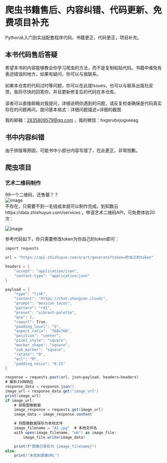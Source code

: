 # 爬虫书籍售后、内容纠错、代码更新、免费项目补充
Python从入门到实战配套程序代码，书籍更正，代码更正，项目补充。

## 本书代码售后答疑
希望本书的内容能够教会你学习爬虫的方法，而不是复制粘贴代码。书籍中难免有表述错误的地方，如果有疑问，你可以与我联系。
<br><br>
如果本仓库的代码过时等问题，你可以在此提Issues，也可以与联系出版社反馈，我将尽快的回答你，并且更新修复后的代码在本仓库。
<br><br>
读者可以直接邮箱对我提问，详细说明你遇到的问题，请反复检查确保是代码真实存在的问题再问，提问基本格式：详细问题描述+详细的截图

我的邮箱：2835809579@qq.com ，我的微信：hxgsrubxjogxeeag
## 书中内容纠错
由于排版等原因，可能书中小部分内容写错了，在此更正，非常抱歉。


## 爬虫项目
### 艺术二维码制作
99一个二维码，还售罄？？
<br>
![image](https://github.com/sfvsfv/Crawer/assets/62045791/8d9a74ec-4675-4320-b90a-4a8c651e4a56)
<br>
不存在，只需要不到一毛钱成本就可以制作完成。到知数云https://data.zhishuyun.com/services ，申请艺术二维码API，可免费体验20次：

![image](https://github.com/sfvsfv/Crawer/assets/62045791/a1393d79-346d-4f5a-a51a-41b45ef97dad)

参考代码如下，你只需要修改token为你自己的token即可：
```csharp
import requests

url = "https://api.zhishuyun.com/qrart/generate?token=你自己的token"

headers = {
    "accept": "application/json",
    "content-type": "application/json"
}

payload = {
    "type": "link",
    "content": "https://chat.zhangsan.cloud/",
    "prompt": "mexican tacos",
    "pattern": "rd1",
    "preset": "vibrant-palette",
    "qrw": 2,
    "rawurl": True,
    "padding_level": "5",
    "aspect_ratio": "768x768",
    "position": "center",
    "pixel_style": "square",
    "marker_shape": "square",
    "sub_marker": "square",
    "rotate": "0",
    "ecl": "M",
    "padding_noise": "0.25"
}

response = requests.post(url, json=payload, headers=headers)
# 解析JSON响应
response_data = response.json()
image_url = response_data.get("image_url")
print(image_url)
if image_url:
    # 获取图像数据
    image_response = requests.get(image_url)
    image_data = image_response.content

    # 将图像数据保存为本地文件
    image_filename = "AI.jpg"  # 本地文件名
    with open(image_filename, "wb") as image_file:
        image_file.write(image_data)

    print(f"图像已保存为 {image_filename}")
else:
    print("未找到图像URL")
```

